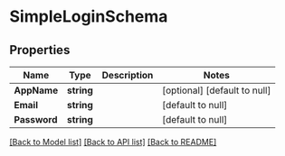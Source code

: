 # SimpleLoginSchema

## Properties
Name | Type | Description | Notes
------------ | ------------- | ------------- | -------------
**AppName** | **string** |  | [optional] [default to null]
**Email** | **string** |  | [default to null]
**Password** | **string** |  | [default to null]

[[Back to Model list]](../README.md#documentation-for-models) [[Back to API list]](../README.md#documentation-for-api-endpoints) [[Back to README]](../README.md)


